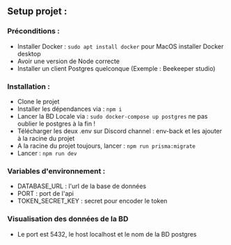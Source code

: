 ## Setup projet : 

### Préconditions : 
- Installer Docker : `sudo apt install docker` pour MacOS installer Docker desktop
- Avoir une version de Node correcte
- Installer un client Postgres quelconque (Exemple : Beekeeper studio)

### Installation : 
- Clone le projet
- Installer les dépendances via : `npm i`
- Lancer la BD Locale via : `sudo docker-compose up postgres` ne pas oublier le postgres à la fin !
- Télécharger les deux .env sur Discord channel : env-back et les ajouter à la racine du projet
- A la racine du projet toujours, lancer : `npm run prisma:migrate`
- Lancer : `npm run dev`

### Variables d'environnement : 
- DATABASE_URL : l'url de la base de données
- PORT : port de l'api
- TOKEN_SECRET_KEY : secret pour encoder le token

### Visualisation des données de la BD
- Le port est 5432, le host localhost et le nom de la BD postgres



